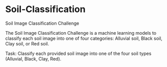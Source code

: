 # Soil-Classification
Soil Image Classification Challenge

The Soil Image Classification Challenge is a machine learning models to classify each soil image into one of four categories: Alluvial soil, Black soil, Clay soil, or Red soil. 

Task: Classify each provided soil image into one of the four soil types (Alluvial, Black, Clay, Red).

